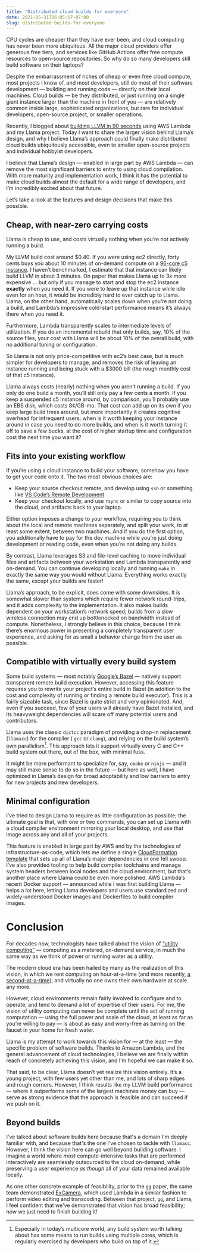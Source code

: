 ```yaml
---
title: "Distributed cloud builds for everyone"
date: 2021-05-31T16:05:17-07:00
slug: distributed-builds-for-everyone
---
```

CPU cycles are cheaper than they have ever been, and cloud computing has never been more ubiquitous. All the major cloud providers offer generous free tiers, and services like GitHub Actions offer free compute resources to open-source repositories. So why do so many developers still build software on their laptops?

Despite the embarrassment of riches of cheap or even free cloud compute, most projects I know of, and most developers, still do most of their software development — building and running code — directly on their local machines. Cloud builds — be they distributed, or just running on a single giant instance larger than the machine in front of you — are relatively common inside large, sophisticated organizations, but rare for individual developers, open-source project, or smaller operations.

Recently, I blogged about [building LLVM in 90 seconds](https://blog.nelhage.com/post/building-llvm-in-90s/) using AWS Lambda and my Llama project. Today I want to share the larger vision behind Llama’s design, and why I believe Llama’s approach could finally make distributed cloud builds ubiquitously accessible, even to smaller open-source projects and individual hobbyist developers.

I believe that Llama’s design — enabled in large part by AWS Lambda — can remove the most significant barriers to entry to using cloud compilation. With more maturity and implementation work, I think it has the potential to make cloud builds almost the default for a wide range of developers, and I’m incredibly excited about that future.

Let’s take a look at the features and design decisions that make this possible.


## Cheap, with near-zero carrying costs

Llama is cheap to use, and costs virtually nothing when you’re not actively running a build.

My LLVM build cost around $0.40. If you were using ec2 directly, forty cents buys you about 10 minutes of on-demand compute on a [96-core c5 instance](https://aws.amazon.com/ec2/instance-types/c5/). I haven’t benchmarked, I estimate that that instance can likely build LLVM in about 3 minutes. On paper that makes Llama up to 3x more expensive … but only if you manage to start and stop the ec2 instance **exactly** when you need it. If you were to leave up that instance  while idle even for an hour, it would be incredibly hard to ever catch up to Llama. Llama, on the other hand, automatically scales down when you’re not doing a build, and Lambda’s impressive cold-start performance means it’s always there when you need it.

Furthermore, Lambda transparently scales to intermediate levels of utilization. If you do an incremental rebuild that only builds, say, 10% of the source files, your cost with Llama will be about 10% of the overall build, with no additional tuning or configuration.

So Llama is not only price-competitive with ec2’s best case, but is much simpler for developers to manage, and removes the risk of leaving an instance running and being stuck with a $3000 bill (the rough monthly cost of that c5 instance).

Llama always costs (nearly) nothing when you aren’t running a build. If you only do one build a month, you’ll still only pay a few cents a month. If you keep a suspended c5 instance around, by comparison, you’ll probably use an EBS disk, which costs 8¢/GB-mo. That cost can add up on its own if you keep large build trees around, but more importantly it creates cognitive overhead for infrequent users: when is it worth keeping your instance around in case you need to do more builds, and when is it worth turning it off to save a few bucks, at the cost of higher startup time and configuration cost the next time you want it?

## Fits into your existing workflow

If you’re using a cloud instance to build your software, somehow you have to get your code onto it. The two most obvious choices are:

- Keep your source checkout remote, and develop using `ssh` or something like [VS Code’s Remote Development](https://code.visualstudio.com/docs/remote/remote-overview)
- Keep your checkout locally, and use `rsync` or similar to copy source into the cloud, and artifacts back to your laptop.

Either option imposes a change to your workflow, requiring you to think about the local and remote machines separately, and split your work, to at least some extent, between two machines. And if you do the first option, you additionally have to pay for the dev machine while you’re just doing development or reading code, even when you’re not doing any builds.

By contrast, Llama leverages S3 and file-level caching to move individual files and artifacts between your workstation and Lambda transparently and on-demand. You can continue developing locally and running `make` in exactly the same way you would without Llama. Everything works exactly the same, except your builds are faster!

Llama’s approach, to be explicit, does come with some downsides. It is somewhat slower than systems which require fewer network round-trips, and it adds complexity to the implementation. It also makes builds dependent on your workstation’s network speed; builds from a slow wireless connection may end up bottlenecked on bandwidth instead of compute. Nonetheless, I strongly believe in this choice, because I think there’s enormous power in presenting a completely transparent user experience, and asking for as small a behavior change from the user as possible.


## Compatible with virtually every build system

Some build systems — most notably [Google’s Bazel](https://docs.bazel.build/versions/master/remote-execution.html) — natively support transparent remote build execution. However, accessing this feature requires you to rewrite your project’s entire build in Bazel (in addition to the cost and complexity of running or finding a remote build executor). This is a fairly sizeable task, since Bazel is quite strict and very opinionated. And, even if you succeed, few of your users will already have Bazel installed, and its heavyweight dependencies will scare off many potential users and contributors.

Llama uses the classic `distcc` paradigm of providing a drop-in replacement (`llamacc`) for the compiler ( `gcc` or `clang`), and relying on the build system’s own parallelism[^smp]. This approach lets it support virtually every C and C++ build system out there, out of the box, with minimal fuss.

It might be more performant to specialize for, say, `cmake` or `ninja` — and it may still make sense to do so in the future — but here as well, I have optimized in Llama’s design for broad adoptability and low barriers to entry for new projects and new developers.

[^smp]: Especially in today’s multicore world, any build system worth talking about has some means to run builds using multiple cores, which is regularly exercised by developers who build on top of it.


## Minimal configuration

I’ve tried to design Llama to require as little configuration as possible; the ultimate goal is that, with one or two commands, you can set up Llama with a cloud compiler environment mirroring your local desktop, and use that image across any and all of your projects.

This feature is enabled in large part by AWS and by the technologies of infrastructure-as-code, which lets me define a single [CloudFormation template](https://github.com/nelhage/llama/blob/main/cmd/llama/internal/bootstrap/template.json) that sets up all of Llama’s major dependencies in one fell swoop. I’ve also provided tooling to help build compiler toolchains and manage system headers between local nodes and the cloud environment, but that’s another place where Llama could be even more polished. AWS Lambda’s recent Docker support — announced while I was first building Llama — helps a lot here, letting Llama developers and users use standardized and widely-understood Docker images and Dockerfiles to build compiler images.


# Conclusion

For decades now, technologists have talked about the vision of [“utility computing”](https://en.wikipedia.org/wiki/Utility_computing) — computing as a metered, on-demand service, in much the same way as we think of power or running water as a utility.

The modern cloud era has been hailed by many as the realization of this vision, in which we rent computing an hour-at-a-time (and more recently, [a second-at-a-time](https://aws.amazon.com/blogs/aws/new-per-second-billing-for-ec2-instances-and-ebs-volumes/)), and virtually no one owns their own hardware at scale any more.

However, cloud environments remain fairly involved to configure and to operate, and tend to demand a lot of expertise of their users. For me, the vision of utility computing can never be complete until the act of running computation — using the full power and scale of the cloud, at least as far as you’re willing to pay — is about as easy and worry-free as turning on the faucet in your home for fresh water.

Llama is my attempt to work towards this vision for — at the least — the specific problem of software builds. Thanks to Amazon Lambda, and the general advancement of cloud technologies, I believe we are finally within reach of concretely achieving this vision, and I’m hopeful we can make it so.

That said, to be clear, Llama doesn’t yet realize this vision entirely. It’s a young project, with few users yet other than me, and lots of sharp edges and rough corners. However, I think results like my LLVM build performance — where it outperforms some of the largest machines money can buy — serve as strong evidence that the approach is feasible and can succeed if we push on it.

## Beyond builds

I've talked about software builds here because that's a domain I'm deeply familiar with, and because that's the one I've chosen to tackle with `llamacc`. However, I think the vision here can go well beyond building software. I imagine a world where _most_ compute-intensive tasks that are performed interactively are seamlessly outsourced to the cloud on-demand, while preserving a user experience _as though_ all of your data remained available locally.

As one other concrete example of feasibility, prior to the `gg` paper, the same team demonstrated [ExCamera][excamera], which used Lambda in a similar fashion to perform video editing and transcoding. Between that project, `gg`, and Llama, I feel confident that we've demonstrated that vision has broad feasibility; now we just need to finish building it!

[excamera]: https://www.usenix.org/conference/nsdi17/technical-sessions/presentation/fouladi
